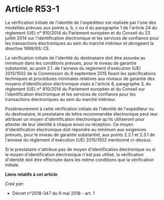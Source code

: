 # Article R53-1

La vérification initiale de l'identité de l'expéditeur est réalisée par l'une des modalités prévues aux points a, b, c ou d
du paragraphe 1 de l'article 24 du règlement (UE) n° 910/2014 du Parlement européen et du Conseil du 23 juillet 2014 sur
l'identification électronique et les services de confiance pour les transactions électroniques au sein du marché intérieur et
abrogeant la directive 1999/93/ CE.

La vérification initiale de l'identité du destinataire doit être assurée au minimum dans les conditions prévues, pour le
niveau de garantie substantiel, au point 2.1. de l'annexe du règlement d'exécution (UE) 2015/1502 de la Commission du 8
septembre 2015 fixant les spécifications techniques et procédures minimales relatives aux niveaux de garantie des moyens
d'identification électronique visés à l'article 8, paragraphe 3, du règlement (UE) n° 910/2014 du Parlement européen et du
Conseil sur l'identification électronique et les services de confiance pour les transactions électroniques au sein du marché
intérieur.

Postérieurement à cette vérification initiale de l'identité de l'expéditeur ou du destinataire, le prestataire de lettre
recommandée électronique peut leur attribuer un moyen d'identification électronique qu'ils utiliseront pour attester de leur
identité à chaque envoi ou réception. Ce moyen d'identification électronique doit répondre au minimum aux exigences prévues,
pour le niveau de garantie substantiel, aux points 2.2.1 et 2.3.1 de l'annexe du règlement d'exécution (UE) 2015/1502
mentionné ci-dessus.

Si le prestataire n'attribue pas de moyen d'identification électronique ou si le moyen d'identification électronique n'est
pas utilisé, la vérification d'identité doit être effectuée dans les même conditions que la vérification initiale.

**Liens relatifs à cet article**

_Créé par_:

  - Décret n°2018-347 du 9 mai 2018 - art. 1
